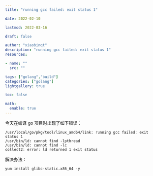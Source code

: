 ```yaml
---
title: "running gcc failed: exit status 1"

date: 2022-02-10

lastmod: 2022-03-16

draft: false

author: "xiaobinqt"
description: "running gcc failed: exit status 1"
resources:

- name: ""
  src: ""

tags: ["golang","build"]
categories: ["golang"]
lightgallery: true

toc: false

math:
  enable: true
---
```




今天在编译 go 项目时出现了如下错误：

```shell
/usr/local/go/pkg/tool/linux_amd64/link: running gcc failed: exit status 1
/usr/bin/ld: cannot find -lpthread
/usr/bin/ld: cannot find -lc
collect2: error: ld returned 1 exit status
```

解决办法：

```shell
yum install glibc-static.x86_64 -y
```

